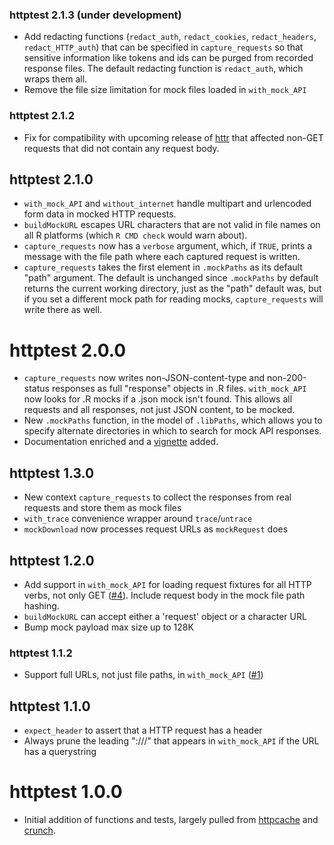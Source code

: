 ### httptest 2.1.3 (under development)
* Add redacting functions (`redact_auth`, `redact_cookies`, `redact_headers`, `redact_HTTP_auth`) that can be specified in `capture_requests` so that sensitive information like tokens and ids can be purged from recorded response files. The default redacting function is `redact_auth`, which wraps them all.
* Remove the file size limitation for mock files loaded in `with_mock_API`

### httptest 2.1.2
* Fix for compatibility with upcoming release of [httr](https://github.com/r-lib/httr/) that affected non-GET requests that did not contain any request body.

## httptest 2.1.0
* `with_mock_API` and `without_internet` handle multipart and urlencoded form data in mocked HTTP requests.
* `buildMockURL` escapes URL characters that are not valid in file names on all R platforms (which `R CMD check` would warn about).
* `capture_requests` now has a `verbose` argument, which, if `TRUE`, prints a message with the file path where each captured request is written.
* `capture_requests` takes the first element in `.mockPaths` as its default "path" argument. The default is unchanged since `.mockPaths` by default returns the current working directory, just as the "path" default was, but if you set a different mock path for reading mocks, `capture_requests` will write there as well.

# httptest 2.0.0
* `capture_requests` now writes non-JSON-content-type and non-200-status responses as full "response" objects in .R files. `with_mock_API` now looks for .R mocks if a .json mock isn't found. This allows all requests and all responses, not just JSON content, to be mocked.
* New `.mockPaths` function, in the model of `.libPaths`, which allows you to specify alternate directories in which to search for mock API responses.
* Documentation enriched and a [vignette](https://github.com/nealrichardson/httptest/blob/master/inst/doc/httptest.md) added.

## httptest 1.3.0
* New context `capture_requests` to collect the responses from real requests and store them as mock files
* `with_trace` convenience wrapper around `trace`/`untrace`
* `mockDownload` now processes request URLs as `mockRequest` does

## httptest 1.2.0
* Add support in `with_mock_API` for loading request fixtures for all HTTP verbs, not only GET ([#4](https://github.com/nealrichardson/httptest/pull/4)). Include request body in the mock file path hashing.
* `buildMockURL` can accept either a 'request' object or a character URL
* Bump mock payload max size up to 128K

### httptest 1.1.2
* Support full URLs, not just file paths, in `with_mock_API` ([#1](https://github.com/nealrichardson/httptest/issues/1))

## httptest 1.1.0

* `expect_header` to assert that a HTTP request has a header
* Always prune the leading ":///" that appears in `with_mock_API` if the URL has a querystring

# httptest 1.0.0

* Initial addition of functions and tests, largely pulled from [httpcache](https://github.com/nealrichardson/httpcache) and [crunch](https://github.com/Crunch-io/rcrunch).
